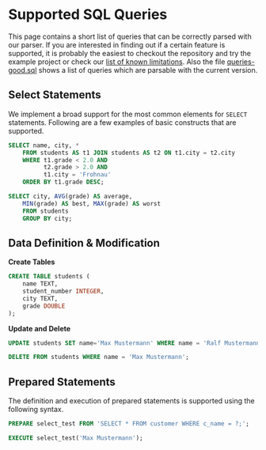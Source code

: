 Supported SQL Queries
=====================

This page contains a short list of queries that can be correctly parsed with our parser. If you are interested in
finding out if a certain feature is supported, it is probably the easiest to checkout the repository and try the example
project or check our [list of known limitations](known-limitations.md). Also the
file [queries-good.sql](../test/queries/queries-good.sql) shows a list of queries which are parsable with the current
version.

## Select Statements

We implement a broad support for the most common elements for `SELECT` statements. Following are a few examples of basic
constructs that are supported.

```sql
SELECT name, city, *
    FROM students AS t1 JOIN students AS t2 ON t1.city = t2.city
    WHERE t1.grade < 2.0 AND
          t2.grade > 2.0 AND
          t1.city = 'Frohnau'
    ORDER BY t1.grade DESC;

SELECT city, AVG(grade) AS average,
    MIN(grade) AS best, MAX(grade) AS worst
    FROM students
    GROUP BY city;
```

## Data Definition & Modification

**Create Tables**

```sql
CREATE TABLE students (
    name TEXT,
    student_number INTEGER,
    city TEXT,
    grade DOUBLE
);
```

**Update and Delete**

```sql
UPDATE students SET name='Max Mustermann' WHERE name = 'Ralf Mustermann';

DELETE FROM students WHERE name = 'Max Mustermann';
```

## Prepared Statements

The definition and execution of prepared statements is supported using the following syntax.

```sql
PREPARE select_test FROM 'SELECT * FROM customer WHERE c_name = ?;';

EXECUTE select_test('Max Mustermann');
```
